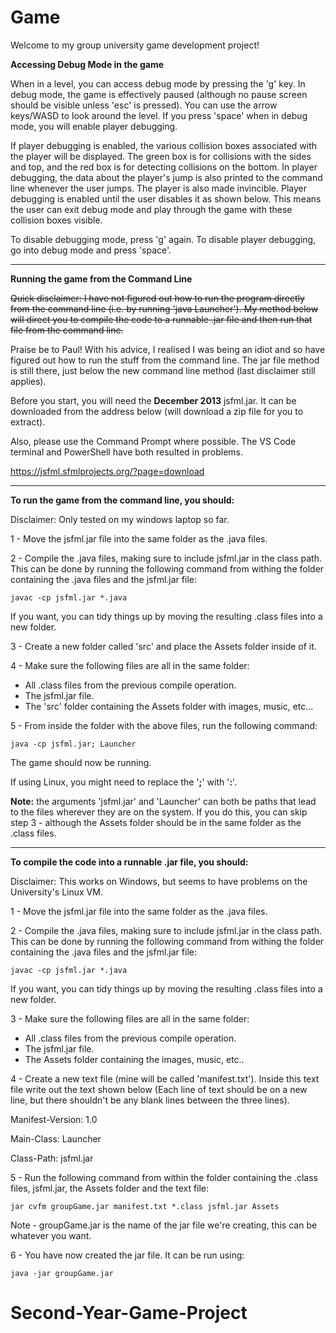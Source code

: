 # Game

Welcome to my group university game development project!

**Accessing Debug Mode in the game**

When in a level, you can access debug mode by pressing the 'g' key. In debug mode, the game is effectively paused (although no pause screen should be visible unless 'esc' is pressed). You can use the arrow keys/WASD to look around the level. If you press 'space' when in debug mode, you will enable player debugging.

If player debugging is enabled, the various collision boxes associated with the player will be displayed. The green box is for collisions with the sides and top, and the red box is for detecting collisions on the bottom. In player debugging, the data about the player's jump is also printed to the command line whenever the user jumps. The player is also made invincible. Player debugging is enabled until the user disables it as shown below. This means the user can exit debug mode and play through the game with these collision boxes visible. 

To disable debugging mode, press 'g' again. To disable player debugging, go into debug mode and press 'space'.

-----


**Running the game from the Command Line**

~~Quick disclaimer: I have not figured out how to run the program directly from the command line (i.e. by running 'java Launcher'). My method below will direct you to compile the code to a runnable .jar file and then run that file from the command line.~~

Praise be to Paul! With his advice, I realised I was being an idiot and so have figured out how to run the stuff from the command line. The jar file method is still there, just below the new command line method (last disclaimer still applies).

Before you start, you will need the **December 2013** jsfml.jar. It can be downloaded from the address below (will download a zip file for you to extract).

Also, please use the Command Prompt where possible. The VS Code terminal and PowerShell have both resulted in problems.

https://jsfml.sfmlprojects.org/?page=download

-----

**To run the game from the command line, you should:**

Disclaimer: Only tested on my windows laptop so far.

1 - Move the jsfml.jar file into the same folder as the .java files.

2 - Compile the .java files, making sure to include jsfml.jar in the class path. This can be done by running the following command from withing the folder containing the .java files and the jsfml.jar file:

    javac -cp jsfml.jar *.java

If you want, you can tidy things up by moving the resulting .class files into a new folder.

3 - Create a new folder called 'src' and place the Assets folder inside of it.

4 - Make sure the following files are all in the same folder:
*   All .class files from the previous compile operation.
*   The jsfml.jar file.  
*   The 'src' folder containing the Assets folder with images, music, etc...

5 - From inside the folder with the above files, run the following command:

    java -cp jsfml.jar; Launcher

The game should now be running.

If using Linux, you might need to replace the '**;**' with '**:**'.

**Note:** the arguments 'jsfml.jar' and 'Launcher' can both be paths that lead to the files wherever they are on the system. If you do this, you can skip step 3 - although the Assets folder should be in the same folder as the .class files.

-----


**To compile the code into a runnable .jar file, you should:**

Disclaimer: This works on Windows, but seems to have problems on the University's Linux VM.

1 - Move the jsfml.jar file into the same folder as the .java files.

2 - Compile the .java files, making sure to include jsfml.jar in the class path. This can be done by running the following command from withing the folder containing the .java files and the jsfml.jar file:

    javac -cp jsfml.jar *.java

If you want, you can tidy things up by moving the resulting .class files into a new folder.

3 - Make sure the following files are all in the same folder:
*   All .class files from the previous compile operation.
*   The jsfml.jar file.  
*   The Assets folder containing the images, music, etc..     

4 - Create a new text file (mine will be called 'manifest.txt'). Inside this text file write out the text shown below (Each line of text should be on a new line, but there shouldn't be any blank lines between the three lines).

 Manifest-Version: 1.0
 
 Main-Class: Launcher

 Class-Path: jsfml.jar
 

5 - Run the following command from within the folder containing the .class files, jsfml.jar, the Assets folder and the text file:

	jar cvfm groupGame.jar manifest.txt *.class jsfml.jar Assets

Note - groupGame.jar is the name of the jar file we're creating, this can be whatever you want.

6 - You have now created the jar file. It can be run using:
	
	java -jar groupGame.jar
# Second-Year-Game-Project
